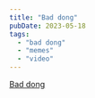 ```yaml
---
title: "Bad dong"
pubDate: 2023-05-18
tags: 
  - "bad dong"
  - "memes"
  - "video"
---
```


[Bad dong](https://www.youtube.com/watch?v=gXHxPPYGo5A)